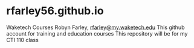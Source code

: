 # rfarley56.github.io
Waketech Courses
Robyn Farley, rfarley@my.waketech.edu
This github account for training and education courses
This repository will be for my CTI 110 class
